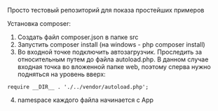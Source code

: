 Просто тестовый репозиторий для показа простейших примеров

Установка composer:
1. Создать файл composer.json в папке src
2. Запустить composer install (на windows - php composer install)
3. Во входной точке подключить автозагрузчик. Проследить за относительным путем до файла autoload.php.
В данном случае входная точка во вложенной папке web, поэтому сперва нужно подняться на уровень вверх:

```require __DIR__ . './../vendor/autoload.php';```

4. namespace каждого файла начинается с App
